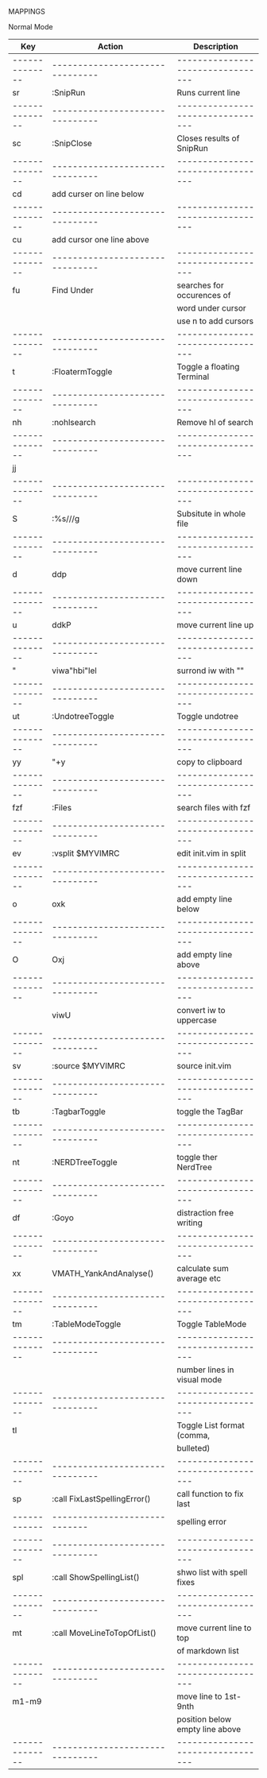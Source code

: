 MAPPINGS

Normal Mode

| Key          | Action                        | Description                     |
|--------------|-------------------------------|---------------------------------|
|--------------|-------------------------------|---------------------------------|
| <leader>sr   | :SnipRun                      | Runs current line               |
|--------------|-------------------------------|---------------------------------|
| <leader>sc   | :SnipClose                    | Closes results of SnipRun       |
|--------------|-------------------------------|---------------------------------|
| <leader>cd   | add curser on line below      |                                 |
|--------------|-------------------------------|---------------------------------|
| <leader>cu   | add cursor one line above     |                                 |
|--------------|-------------------------------|---------------------------------|
| <leader>fu   | Find Under                    | searches for occurences of      |
|              |                               | word under cursor               |
|              |                               | use n to add cursors            |
|--------------|-------------------------------|---------------------------------|
| <leader>t    | :FloatermToggle               | Toggle a floating Terminal      |
|--------------|-------------------------------|---------------------------------|
| nh           | :nohlsearch<CR>               | Remove hl of search             |
|--------------|-------------------------------|---------------------------------|
| jj           | <ESC>                         |                                 |
|--------------|-------------------------------|---------------------------------|
| S            | :%s///g<LEFT><LEFT><LEFT>     | Subsitute in whole file         |
|--------------|-------------------------------|---------------------------------|
| <leader>d    | ddp                           | move current line down          |
|--------------|-------------------------------|---------------------------------|
| <leader>u    | ddkP                          | move current line up            |
|--------------|-------------------------------|---------------------------------|
| <leader>"    | viw<esc>a"<esc>hbi"<esc>lel   | surrond iw with ""              |
|--------------|-------------------------------|---------------------------------|
| <leader>ut   | :UndotreeToggle               | Toggle undotree                 |
|--------------|-------------------------------|---------------------------------|
| <leader>yy   | "+y                           | copy to clipboard               |
|--------------|-------------------------------|---------------------------------|
| fzf          | :Files<CR>                    | search files with fzf           |
|--------------|-------------------------------|---------------------------------|
| <leader>ev   | :vsplit $MYVIMRC<cr>          | edit init.vim in split          |
|--------------|-------------------------------|---------------------------------|
| <leader>o    | o<ESC>xk                      | add empty line below            |
|--------------|-------------------------------|---------------------------------|
| <leader>O    | O<ESC>xj                      | add empty line above            |
|--------------|-------------------------------|---------------------------------|
| <c-u>        | viwU<ESC>                     | convert iw to uppercase         |
|--------------|-------------------------------|---------------------------------|
| <leader>sv   | :source $MYVIMRC              | source init.vim                 |
|--------------|-------------------------------|---------------------------------|
| <leader>tb   | :TagbarToggle<CR>             | toggle the TagBar               |
|--------------|-------------------------------|---------------------------------|
| <leader>nt   | :NERDTreeToggle<CR>           | toggle ther NerdTree            |
|--------------|-------------------------------|---------------------------------|
| <leader>df   | :Goyo<CR>                     | distraction free writing        |
|--------------|-------------------------------|---------------------------------|
| xx           | VMATH_YankAndAnalyse()        | calculate sum average etc       |
|--------------|-------------------------------|---------------------------------|
| <leader>tm   | :TableModeToggle              | Toggle TableMode                |
|--------------|-------------------------------|---------------------------------|
| <S-TAB>      |                               | number lines in visual mode     |
|--------------|-------------------------------|---------------------------------|
| <leader>tl   |                               | Toggle List format (comma,      |
|              |                               | bulleted)                       |
|--------------|-------------------------------|---------------------------------|
| <leader>sp   | :call FixLastSpellingError()  | call function to fix last       |
| ------------ | ----------------------------- | spelling error                  |
|--------------|-------------------------------|---------------------------------|
| <leader>spl  | :call ShowSpellingList()      | shwo list with spell fixes      |
|--------------|-------------------------------|---------------------------------|
| <leader>mt   | :call MoveLineToTopOfList()   | move current line to top        |
|              |                               | of markdown list                |
|--------------|-------------------------------|---------------------------------|
| m1-m9        |                               | move line to 1st-9nth           |
|              |                               | position below empty line above |
|--------------|-------------------------------|---------------------------------|

